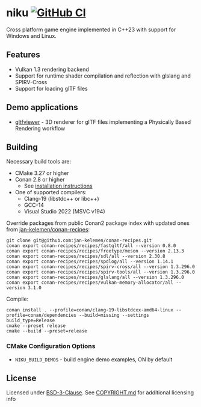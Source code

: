 # niku [![GitHub CI](https://github.com/jan-kelemen/niku/actions/workflows/ci.yml/badge.svg?branch=master)](https://github.com/jan-kelemen/niku/actions/workflows/ci.yml)

Cross platform game engine implemented in C++23 with support for Windows and Linux.

## Features
* Vulkan 1.3 rendering backend
* Support for runtime shader compilation and reflection with glslang and SPIRV-Cross
* Support for loading glTF files

## Demo applications
* [gltfviewer](https://github.com/jan-kelemen/niku/tree/master/demo/gltfviewer) - 3D renderer for glTF files implementing a Physically Based Rendering workflow

## Building
Necessary build tools are:
* CMake 3.27 or higher
* Conan 2.8 or higher
  * See [installation instructions](https://docs.conan.io/2/installation.html)
* One of supported compilers:
  * Clang-19 (libstdc++ or libc++)
  * GCC-14
  * Visual Studio 2022 (MSVC v194)

Override packages from public Conan2 package index with updated ones from [jan-kelemen/conan-recipes](https://github.com/jan-kelemen/conan-recipes):
```
git clone git@github.com:jan-kelemen/conan-recipes.git
conan export conan-recipes/recipes/fastgltf/all --version 0.8.0
conan export conan-recipes/recipes/freetype/meson --version 2.13.3
conan export conan-recipes/recipes/sdl/all --version 2.30.8
conan export conan-recipes/recipes/spdlog/all --version 1.14.1
conan export conan-recipes/recipes/spirv-cross/all --version 1.3.296.0
conan export conan-recipes/recipes/spirv-tools/all --version 1.3.296.0
conan export conan-recipes/recipes/glslang/all --version 1.3.296.0
conan export conan-recipes/recipes/vulkan-memory-allocator/all --version 3.1.0
```

Compile:
```
conan install . --profile=conan/clang-19-libstdcxx-amd64-linux --profile=conan/dependencies --build=missing --settings build_type=Release
cmake --preset release
cmake --build --preset=release
```

### CMake Configuration Options
* `NIKU_BUILD_DEMOS` - build engine demo examples, ON by default

## License
Licensed under [BSD-3-Clause](https://github.com/jan-kelemen/niku/blob/master/LICENSE). See [COPYRIGHT.md](https://github.com/jan-kelemen/niku/blob/master/COPYRIGHT.md) for additional licensing info
